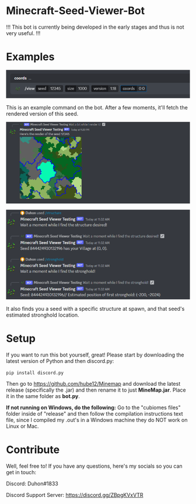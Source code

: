 # Minecraft-Seed-Viewer-Bot

!!! This bot is currently being developed in the early stages and thus is not very useful. !!!

# Examples

![Command Example](readme/example1.png)

This is an example command on the bot. After a few moments, it'll fetch the rendered version of this seed.

![Command Result](readme/example2.png)

![Stronghold and Structure finder](readme/example3.png)

It also finds you a seed with a specific structure at spawn, and that seed's estimated stronghold location.

# Setup

If you want to run this bot yourself, great! Please start by downloading the latest version of Python and then discord.py:

`pip install discord.py`

Then go to https://github.com/hube12/Minemap and download the latest release (specifically the .jar) and then rename it to just **MineMap.jar**. Place it in the same folder as **bot.py**.

**If not running on Windows, do the following:**
Go to the "cubiomes files" folder inside of "release" and then follow the compilation instructions text file, since I compiled my .out's in a Windows machine they do NOT work on Linux or Mac.

# Contribute

Well, feel free to! If you have any questions, here's my socials so you can get in touch:

Discord: Duhon#1833

Discord Support Server: https://discord.gg/ZBpgKVxVTR

